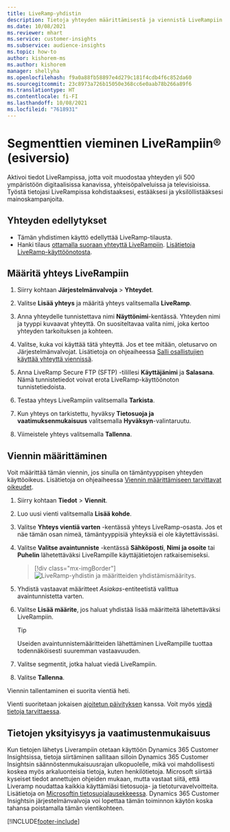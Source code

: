 ```yaml
---
title: LiveRamp-yhdistin
description: Tietoja yhteyden määrittämisestä ja viennistä LiveRampiin.
ms.date: 10/08/2021
ms.reviewer: mhart
ms.service: customer-insights
ms.subservice: audience-insights
ms.topic: how-to
author: kishorem-ms
ms.author: kishorem
manager: shellyha
ms.openlocfilehash: f9a0a88fb58897e4d279c181f4cdb4f6c852da60
ms.sourcegitcommit: 23c8973a726b15050e368cc6e0aab78b266a89f6
ms.translationtype: HT
ms.contentlocale: fi-FI
ms.lasthandoff: 10/08/2021
ms.locfileid: "7618931"
---
```

# <a name="export-segments-to-liverampreg-preview"></a>Segmenttien vieminen LiveRampiin&reg; (esiversio)

Aktivoi tiedot LiveRampissa, jotta voit muodostaa yhteyden yli 500 ympäristöön digitaalisissa kanavissa, yhteisöpalveluissa ja televisioissa. Työstä tietojasi LiveRampissa kohdistaaksesi, estääksesi ja yksilöllistääksesi mainoskampanjoita.

## <a name="prerequisites-for-a-connection"></a>Yhteyden edellytykset

- Tämän yhdistimen käyttö edellyttää LiveRamp-tilausta.
- Hanki tilaus [ottamalla suoraan yhteyttä LiveRampiin](https://liveramp.com/contact/). [Lisätietoja LiveRamp-käyttöönotosta](https://liveramp.com/our-platform/data-onboarding/).

## <a name="set-up-connection-to-liveramp"></a>Määritä yhteys LiveRampiin

1. Siirry kohtaan **Järjestelmänvalvoja** > **Yhteydet**.

1. Valitse **Lisää yhteys** ja määritä yhteys valitsemalla **LiveRamp**.

1. Anna yhteydelle tunnistettava nimi **Näyttönimi**-kentässä. Yhteyden nimi ja tyyppi kuvaavat yhteyttä. On suositeltavaa valita nimi, joka kertoo yhteyden tarkoituksen ja kohteen.

1. Valitse, kuka voi käyttää tätä yhteyttä. Jos et tee mitään, oletusarvo on Järjestelmänvalvojat. Lisätietoja on ohjeaiheessa [Salli osallistujien käyttää yhteyttä viennissä](connections.md#allow-contributors-to-use-a-connection-for-exports).

1. Anna LiveRamp Secure FTP (SFTP) -tilillesi **Käyttäjänimi** ja **Salasana**.
Nämä tunnistetiedot voivat erota LiveRamp-käyttöönoton tunnistetiedoista.

1. Testaa yhteys LiveRampiin valitsemalla **Tarkista**.

1. Kun yhteys on tarkistettu, hyväksy **Tietosuoja ja vaatimuksenmukaisuus** valitsemalla **Hyväksyn**-valintaruutu.

1. Viimeistele yhteys valitsemalla **Tallenna**.

## <a name="configure-an-export"></a>Viennin määrittäminen

Voit määrittää tämän viennin, jos sinulla on tämäntyyppisen yhteyden käyttöoikeus. Lisätietoja on ohjeaiheessa [Viennin määrittämiseen tarvittavat oikeudet](export-destinations.md#set-up-a-new-export).

1. Siirry kohtaan **Tiedot** > **Viennit**.

1. Luo uusi vienti valitsemalla **Lisää kohde**.

1. Valitse **Yhteys vientiä varten** -kentässä yhteys LiveRamp-osasta. Jos et näe tämän osan nimeä, tämäntyyppisiä yhteyksiä ei ole käytettävissäsi.

1. Valitse **Valitse avaintunniste** -kentässä **Sähköposti**, **Nimi ja osoite** tai **Puhelin** lähetettäväksi LiveRampille käyttäjätietojen ratkaisemiseksi.
   > [!div class="mx-imgBorder"]
   > ![LiveRamp-yhdistin ja määritteiden yhdistämismääritys.](media/export-liveramp-segments.png "LiveRamp-yhdistin ja määritteiden yhdistämismääritys")

1. Yhdistä vastaavat määritteet *Asiakas*-entiteetistä valittua avaintunnistetta varten.

1. Valitse **Lisää määrite**, jos haluat yhdistää lisää määritteitä lähetettäväksi LiveRampiin.

   > [!TIP]
   > Useiden avaintunnistemääritteiden lähettäminen LiveRampille tuottaa todennäköisesti suuremman vastaavuuden.

1. Valitse segmentit, jotka haluat viedä LiveRampiin.

1. Valitse **Tallenna**.

Viennin tallentaminen ei suorita vientiä heti.

Vienti suoritetaan jokaisen [ajoitetun päivityksen](system.md#schedule-tab) kanssa. Voit myös [viedä tietoja tarvittaessa](export-destinations.md#run-exports-on-demand). 


## <a name="data-privacy-and-compliance"></a>Tietojen yksityisyys ja vaatimustenmukaisuus

Kun tietojen lähetys Liverampiin otetaan käyttöön Dynamics 365 Customer Insightsissa, tietoja siirtäminen sallitaan silloin Dynamics 365 Customer Insightsin säännöstenmukaisuusrajan ulkopuolelle, mikä voi mahdollisesti koskea myös arkaluonteisia tietoja, kuten henkilötietoja. Microsoft siirtää kyseiset tiedot annettujen ohjeiden mukaan, mutta vastaat siitä, että Liveramp noudattaa kaikkia käyttämiäsi tietosuoja- ja tietoturvavelvoitteita. Lisätietoja on [Microsoftin tietosuojalausekkeessa](https://go.microsoft.com/fwlink/?linkid=396732).
Dynamics 365 Customer Insightsin järjestelmänvalvoja voi lopettaa tämän toiminnon käytön koska tahansa poistamalla tämän vientikohteen.

[!INCLUDE[footer-include](../includes/footer-banner.md)]
